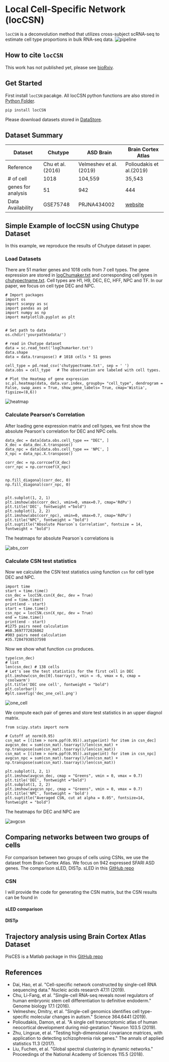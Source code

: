 Local Cell-Specific Network (locCSN)
=============================================

`locCSN` is a deconvolution method that utilizes cross-subject scRNA-seq to estimate cell type proportions in bulk RNA-seq data.
![pipeline](./Figures/Workflow_new.png)

How to cite `locCSN`
-------------------
This work has not published yet, please see [bioRxiv](https://www.biorxiv.org/content/10.1101/2021.02.13.431104v1).

Get Started
-----------------
First install `locCSN` pacakge. All locCSN python functions are also stored in [Python Folder](https://github.com/xuranw/locCSN/tree/main/Python). 


```
pip install locCSN
```

Please download datasets stored in [DataStore](https://github.com/xuranw/locCSN/tree/main/DataStore). 

## Dataset Summary

Dataset            |  Chutype          | ASD Brain              |  Brain Cortex Atlas
-------------------|-------------------|------------------------|---------------------------
Reference          |  Chu et al.(2016) | Velmeshev et al.(2019) | Polioudakis et al.(2019) 
\# of cell         |  1018             |  104,559               |    35,543                 
genes for analysis |  51               |     942                |     444                      
Data Availability  |    GSE75748       |  PRJNA434002           |  [website](http://solo.bmap.ucla.edu/shiny/webapp) 

## Simple Example of locCSN using Chutype Dataset

In this example, we reproduce the results of Chutype dataset in paper. 

### Load Datasets

There are 51 marker genes and 1018 cells from 7 cell types. The gene expression are stored in [logChumaker.txt](https://github.com/xuranw/locCSN/blob/main/DataStore/Chutype/logChumarker.txt) and corresponding cell types in [chutypectname.txt](https://github.com/xuranw/locCSN/blob/main/DataStore/Chutype/chutypectname.txt). Cell types are H1, H9, DEC, EC, HFF, NPC and TF. In our paper, we focus on cell type DEC and NPC.

```
# Import packages
import os
import scanpy as sc
import pandas as pd
import numpy as np
import matplotlib.pyplot as plt


# Set path to data
os.chdir('yourpathtodata/')

# read in Chutype dataset
data = sc.read_text('logChumarker.txt')
data.shape
data = data.transpose() # 1018 cells * 51 genes

cell_type = pd.read_csv('chutypectname.txt', sep = ' ')
data.obs = cell_type   # The observation are labeled with cell types.

# Plot the Heatmap of gene expression
sc.pl.heatmap(data, data.var.index, groupby= "cell_type", dendrogram = False, swap_axes = True, show_gene_labels= True, cmap='Wistia', figsize=(8,6))
```

![heatmap](./Figures/heatmapheat_exprs.png)


### Calculate Pearson's Correlation

After loading gene expression matrix and cell types, we first show the absolute Pearson's correlation for DEC and NPC cells. 
```
data_dec = data[data.obs.cell_type == "DEC", ]
X_dec = data_dec.X.transpose()
data_npc = data[data.obs.cell_type == 'NPC', ]
X_npc = data_npc.X.transpose()

corr_dec = np.corrcoef(X_dec)
corr_npc = np.corrcoef(X_npc)


np.fill_diagonal(corr_dec, 0)
np.fill_diagonal(corr_npc, 0)


plt.subplot(1, 2, 1)
plt.imshow(abs(corr_dec), vmin=0, vmax=0.7, cmap='RdPu')
plt.title('DEC', fontweight ="bold")
plt.subplot(1, 2, 2)
plt.imshow(abs(corr_npc), vmin=0, vmax=0.7, cmap='RdPu')
plt.title("NPC", fontweight = "bold")
plt.suptitle("Absolute Pearson`s Correlation", fontsize = 14, fontweight = "bold")
```
The heatmaps for absolute Pearson`s correlations is 

![abs_corr](./Figures/Abs_cor_2ct.png)


### Calculate CSN test statistics

Now we calculate the CSN test statistics using function `csn` for cell type DEC and NPC. 

```
import time
start = time.time()
csn_dec = locCSN.csn(X_dec, dev = True)
end = time.time()
print(end - start) 
start = time.time()
csn_npc = locCSN.csn(X_npc, dev = True)
end = time.time()
print(end - start) 
#1275 pairs need calculation
#60.3697772026062
#903 pairs need calculation
#35.72847938537598
```
Now we show what function `csn` produces.
```
type(csn_dec) 
# list
len(csn_dec) # 138 cells
# Let's see the test statistics for the first cell in DEC
plt.imshow(csn_dec[0].toarray(), vmin = -6, vmax = 6, cmap = 'coolwarm')
plt.title('DEC one cell', fontweight = "bold")
plt.colorbar()
#plt.savefig('dec_one_cell.png')

```
![one_cell](./Figures/dec_one_cell.png)

We compute each pair of genes and store test statistics in an upper diagnol matrix.


```
from scipy.stats import norm

# Cutoff at norm(0.95)
csn_mat = [(item > norm.ppf(0.95)).astype(int) for item in csn_dec]
avgcsn_dec = sum(csn_mat).toarray()/len(csn_mat) + np.transpose(sum(csn_mat).toarray()/len(csn_mat))
csn_mat = [(item > norm.ppf(0.95)).astype(int) for item in csn_npc]
avgcsn_npc = sum(csn_mat).toarray()/len(csn_mat) + np.transpose(sum(csn_mat).toarray()/len(csn_mat))

plt.subplot(1, 2, 1)
plt.imshow(avgcsn_dec, cmap = "Greens", vmin = 0, vmax = 0.7)
plt.title('DEC', fontweight ="bold")
plt.subplot(1, 2, 2)
plt.imshow(avgcsn_npc, cmap = "Greens", vmin = 0, vmax = 0.7)
plt.title('NPC', fontweight = 'bold')
plt.suptitle("Averaged CSN, cut at alpha = 0.05", fontsize=14, fontweight = "bold")
```
The heatmaps for DEC and NPC are 

![avgcsn](./Figures/Avg_csn_2ct.png)

## Comparing networks between two groups of cells

For comparison between two groups of cells using CSNs, we use the dataset from Brain Cortex Atlas. We focus on 942 expressed SFARI ASD genes. The comparison sLED, DISTp. sLED in this [GitHub repo](https://github.com/lingxuez/sLED)

### CSN 
I will provide the code for generating the CSN matrix, but the CSN results can be found in 

#### sLED comparison 

#### DISTp


## Trajectory analysis using Brain Cortex Atlas Dataset

PisCES is a Matlab package in this [GitHub repo](https://github.com/letitiaLiu/PisCES)



## References
* Dai, Hao, et al. "Cell-specific network constructed by single-cell RNA sequencing data." Nucleic acids research 47.11 (2019).
* Chu, Li-Fang, et al. "Single-cell RNA-seq reveals novel regulators of human embryonic stem cell differentiation to definitive endoderm." Genome biology 17.1 (2016).
* Velmeshev, Dmitry, et al. "Single-cell genomics identifies cell type-specific molecular changes in autism." Science 364.6441 (2019).
* Polioudakis, Damon, et al. "A single cell transcriptomic atlas of human neocortical development during mid-gestation." Neuron 103.5 (2019).
* Zhu, Lingxue, et al. "Testing high-dimensional covariance matrices, with application to detecting schizophrenia risk genes." The annals of applied statistics 11.3 (2017).
* Liu, Fuchen, et al. "Global spectral clustering in dynamic networks." Proceedings of the National Academy of Sciences 115.5 (2018).
